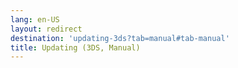 ```yaml
---
lang: en-US
layout: redirect
destination: 'updating-3ds?tab=manual#tab-manual'
title: Updating (3DS, Manual)
---
```


